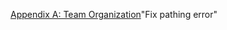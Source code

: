 [Appendix A: Team Organization](../AppendixFolder/TeamOrgAppend/TeamOrgSources.md)"Fix pathing error" 
